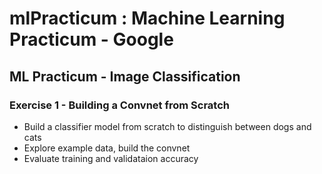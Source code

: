 # mlPracticum : Machine Learning Practicum - Google

## ML Practicum - Image Classification

### Exercise 1 - Building a Convnet from Scratch
* Build a classifier model from scratch to distinguish between dogs and cats
* Explore example data, build the convnet
* Evaluate training and validataion accuracy
